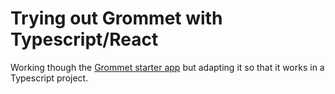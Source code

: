 # Trying out Grommet with Typescript/React

Working though the [Grommet starter app](https://github.com/grommet/grommet-starter-new-app "Grommet starter app") but adapting it so that it works in a Typescript project.
